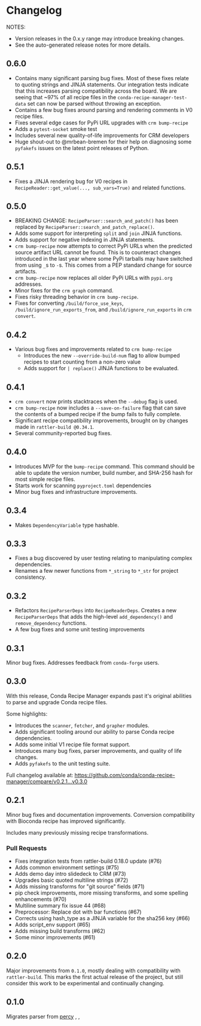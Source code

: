 # Changelog
NOTES:
- Version releases in the 0.x.y range may introduce breaking changes.
- See the auto-generated release notes for more details.

## 0.6.0
- Contains many significant parsing bug fixes. Most of these fixes relate to quoting strings and JINJA statements.
  Our integration tests indicate that this increases parsing compatibility across the board. We are seeing that
  ~97% of all recipe files in the `conda-recipe-manager-test-data` set can now be parsed without throwing an
  exception.
- Contains a few bug fixes around parsing and rendering comments in V0 recipe files.
- Fixes several edge cases for PyPi URL upgrades with `crm bump-recipe`
- Adds a `pytest-socket` smoke test
- Includes several new quality-of-life improvements for CRM developers
- Huge shout-out to @mrbean-bremen for their help on diagnosing some `pyfakefs` issues on the latest
  point releases of Python.

## 0.5.1
- Fixes a JINJA rendering bug for V0 recipes in `RecipeReader::get_value(..., sub_vars=True)` and
  related functions.

## 0.5.0
- BREAKING CHANGE: `RecipeParser::search_and_patch()` has been replaced by `RecipeParser::search_and_patch_replace()`.
- Adds some support for interpreting `split` and `join` JINJA functions.
- Adds support for negative indexing in JINJA statements.
- `crm bump-recipe` now attempts to correct PyPi URLs when the predicted source artifact URL cannot be found.
  This is to counteract changes introduced in the last year where some PyPi tarballs may have switched from
  using `_`s to `-`s. This comes from a PEP standard change for source artifacts.
- `crm bump-recipe` now replaces all older PyPi URLs with `pypi.org` addresses.
- Minor fixes for the `crm graph` command.
- Fixes risky threading behavior in `crm bump-recipe`.
- Fixes for converting `/build/force_use_keys`, `/build/ignore_run_exports_from`, and `/build/ignore_run_exports` in `crm convert`.

## 0.4.2
- Various bug fixes and improvements related to `crm bump-recipe`
  - Introduces the new `--override-build-num` flag to allow bumped recipes to start counting
    from a non-zero value
  - Adds support for `| replace()` JINJA functions to be evaluated.

## 0.4.1
- `crm convert` now prints stacktraces when the `--debug` flag is used.
- `crm bump-recipe` now includes a `--save-on-failure` flag that can save the
  contents of a bumped recipe if the bump fails to fully complete.
- Significant recipe compatibility improvements, brought on by changes made in
  `rattler-build @0.34.1`.
- Several community-reported bug fixes.

## 0.4.0
- Introduces MVP for the `bump-recipe` command. This command should be able to update the
  version number, build number, and SHA-256 hash for most simple recipe files.
- Starts work for scanning `pyproject.toml` dependencies
- Minor bug fixes and infrastructure improvements.

## 0.3.4
- Makes `DependencyVariable` type hashable.

## 0.3.3
- Fixes a bug discovered by user testing relating to manipulating complex dependencies.
- Renames a few newer functions from `*_string` to `*_str` for project consistency.

## 0.3.2
- Refactors `RecipeParserDeps` into `RecipeReaderDeps`. Creates a new `RecipeParserDeps` that adds the high-level
  `add_dependency()` and `remove_dependency` functions.
- A few bug fixes and some unit testing improvements

## 0.3.1
Minor bug fixes. Addresses feedback from `conda-forge` users.

## 0.3.0
With this release, Conda Recipe Manager expands past it's original abilities to parse and
upgrade Conda recipe files.

Some highlights:
- Introduces the `scanner`, `fetcher`, and `grapher` modules.
- Adds significant tooling around our ability to parse Conda recipe dependencies.
- Adds some initial V1 recipe file format support.
- Introduces many bug fixes, parser improvements, and quality of life changes.
- Adds `pyfakefs` to the unit testing suite.

Full changelog available at:
https://github.com/conda/conda-recipe-manager/compare/v0.2.1...v0.3.0

## 0.2.1
Minor bug fixes and documentation improvements. Conversion compatibility with Bioconda recipe has improved significantly.

Includes many previously missing recipe transformations.

### Pull Requests
- Fixes integration tests from rattler-build 0.18.0 update (#76)
- Adds common environment settings (#75)
- Adds demo day intro slidedeck to CRM (#73)
- Upgrades basic quoted multiline strings (#72)
- Adds missing transforms for "git source" fields (#71)
- pip check improvements, more missing transforms, and some spelling enhancements (#70)
- Multiline summary fix issue 44 (#68)
- Preprocessor: Replace dot with bar functions (#67)
- Corrects using hash_type as a JINJA variable for the sha256 key (#66)
- Adds script_env support (#65)
- Adds missing build transforms (#62)
- Some minor improvements (#61)

## 0.2.0
Major improvements from `0.1.0`, mostly dealing with compatibility with `rattler-build`.
This marks the first actual release of the project, but still consider this work to be experimental
and continually changing.

## 0.1.0
Migrates parser from [percy](https://github.com/anaconda-distribution/percy/tree/main)
, ,
